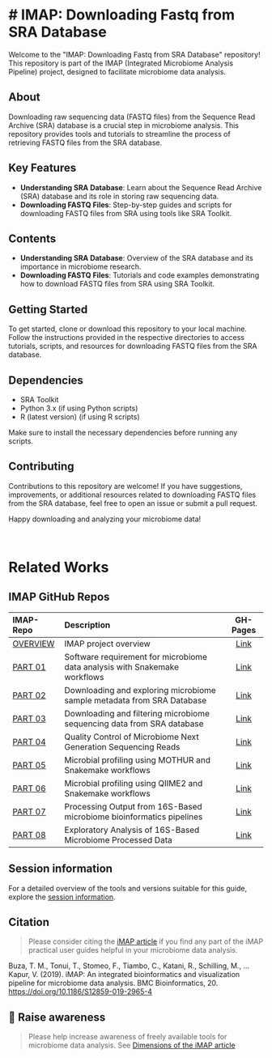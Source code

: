 # # IMAP: Downloading Fastq from SRA Database

Welcome to the "IMAP: Downloading Fastq from SRA Database" repository! This repository is part of the IMAP (Integrated Microbiome Analysis Pipeline) project, designed to facilitate microbiome data analysis.

## About

Downloading raw sequencing data (FASTQ files) from the Sequence Read Archive (SRA) database is a crucial step in microbiome analysis. This repository provides tools and tutorials to streamline the process of retrieving FASTQ files from the SRA database.

## Key Features

- **Understanding SRA Database**: Learn about the Sequence Read Archive (SRA) database and its role in storing raw sequencing data.
- **Downloading FASTQ Files**: Step-by-step guides and scripts for downloading FASTQ files from SRA using tools like SRA Toolkit.

## Contents

- **Understanding SRA Database**: Overview of the SRA database and its importance in microbiome research.
- **Downloading FASTQ Files**: Tutorials and code examples demonstrating how to download FASTQ files from SRA using SRA Toolkit.

## Getting Started

To get started, clone or download this repository to your local machine. Follow the instructions provided in the respective directories to access tutorials, scripts, and resources for downloading FASTQ files from the SRA database.

## Dependencies

- SRA Toolkit
- Python 3.x (if using Python scripts)
- R (latest version) (if using R scripts)

Make sure to install the necessary dependencies before running any scripts.

## Contributing

Contributions to this repository are welcome! If you have suggestions, improvements, or additional resources related to downloading FASTQ files from the SRA database, feel free to open an issue or submit a pull request.

Happy downloading and analyzing your microbiome data!


<br>

# Related Works

## IMAP GitHub Repos

| IMAP-Repo                                      | Description                                               | GH-Pages                                             |
| :---------------------------------------------- | :--------------------------------------------------------- | :-----------------------------------------------------: |
| [OVERVIEW](https://github.com/tmbuza/imap-project-overview/) | IMAP project overview                                     | [Link](https://tmbuza.github.io/imap-project-overview/) |
| [PART 01](https://github.com/tmbuza/imap-essential-software/) | Software requirement for microbiome data analysis with Snakemake workflows | [Link](https://tmbuza.github.io/imap-essential-software/) |
| [PART 02](https://github.com/tmbuza/imap-sample-metadata/) | Downloading and exploring microbiome sample metadata from SRA Database | [Link](https://tmbuza.github.io/imap-sample-metadata/) |
| [PART 03](https://github.com/tmbuza/imap-download-sra-reads/) | Downloading and filtering microbiome sequencing data from SRA database | [Link](https://tmbuza.github.io/imap-download-sra-reads/) |
| [PART 04](https://github.com/tmbuza/imap-read-quality-control/) | Quality Control of Microbiome Next Generation Sequencing Reads | [Link](https://tmbuza.github.io/imap-read-quality-control/) |
| [PART 05](https://github.com/tmbuza/imap-bioinformatics-mothur/) | Microbial profiling using MOTHUR and Snakemake workflows | [Link](https://tmbuza.github.io/imap-mothur-bioinformatics/) |
| [PART 06](https://github.com/tmbuza/imap-bioinformatics-qiime2/) | Microbial profiling using QIIME2 and Snakemake workflows | [Link](https://tmbuza.github.io/imap-qiime2-bioinformatics/) |
| [PART 07](https://github.com/tmbuza/imap-data-processing/) | Processing Output from 16S-Based microbiome bioinformatics pipelines | [Link](https://tmbuza.github.io/imap-data-preparation/) |
| [PART 08](https://github.com/tmbuza/imap-exploratory-analysis/) | Exploratory Analysis of 16S-Based Microbiome Processed Data | [Link](https://tmbuza.github.io/imap-data-exploration/) |


## Session information

For a detailed overview of the tools and versions suitable for this guide, explore the [session information](session_info.txt).

## Citation
> Please consider citing the [iMAP article](https://rdcu.be/b5iVj) if you find any part of the iMAP practical user guides helpful in your microbiome data analysis.

Buza, T. M., Tonui, T., Stomeo, F., Tiambo, C., Katani, R., Schilling, M., … Kapur, V. (2019). iMAP: An integrated bioinformatics and visualization pipeline for microbiome data analysis. BMC Bioinformatics, 20. https://doi.org/10.1186/S12859-019-2965-4

## :tada: Raise awareness
> Please help increase awareness of freely available tools for microbiome data analysis.
See [Dimensions of the iMAP article](https://badge.dimensions.ai/details/id/pub.1117740326)
